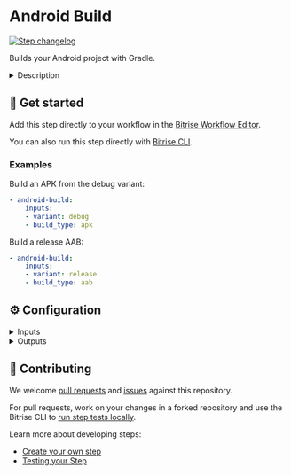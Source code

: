 # Android Build

[![Step changelog](https://shields.io/github/v/release/bitrise-steplib/bitrise-step-android-build?include_prereleases&label=changelog&color=blueviolet)](https://github.com/bitrise-steplib/bitrise-step-android-build/releases)

Builds your Android project with Gradle.

<details>
<summary>Description</summary>


The Step builds your Android project on Bitrise with Gradle commands: it installs all dependencies that are listed in the project's `build.gradle` file, and builds and exports either an APK or an AAB.
Once the file is exported, it is available for other Steps in your Workflow.

You can select the module and the variant you want to use for the build.

### Configuring the Step

1. Make sure the **Project Location** input points to the root directory of your Android project.
1. In the **Module** input, set the module that you want to build.

   You can find the available modules in Android Studio.

1. In the **Variant** input, set the variant that you want to build.

   You can find the available variants in Android Studio.

1. In the **Build type** input, select the file type you want to build.

   The options are:
   - `apk`
   - `aab`

1. In the **Options** input group, you can set more advanced configuration options for the Step:

   - In the **App artifact (.apk, .aab) location pattern** input, you can tell the Step where to look for the APK or AAB files in your project to export them.
   For the vast majority of Android projects, the default values do NOT need to be changed.

   - In the **Additional Gradle Arguments**, you can add additional command line arguments to the Gradle task. Read more about [Gradle's Command Line Interface](https://docs.gradle.org/current/userguide/command_line_interface.html).

   - The **Set the level of cache** input allows you to set what will be cached during the build: everything, dependencies only, or nothing.

### Troubleshooting

Be aware that an APK or AAB built by the Step is still unsigned: code signing is performed either in Gradle itself or by other Steps. To be able to deploy your APK or AAB to an online store, you need code signing.

If you want to build a custom module or variant, always check that the value you set in the respective input is correct. A typo means your build will fail; if the module or variant does not exist in Android Studio, the build will fail.

### Useful links

- [Getting started with Android apps](https://devcenter.bitrise.io/getting-started/getting-started-with-android-apps/)
- [Deploying Android apps](https://devcenter.bitrise.io/deploy/android-deploy/deploying-android-apps/)
- [Generating and deploying Android app bundles](https://devcenter.bitrise.io/deploy/android-deploy/generating-and-deploying-android-app-bundles/)
- [Gradle's Command Line Interface](https://docs.gradle.org/current/userguide/command_line_interface.html)

### Related Steps

- [Gradle Runner](https://www.bitrise.io/integrations/steps/gradle-runner)
- [Android Sign](https://www.bitrise.io/integrations/steps/sign-apk)
- [Install missing Android SDK components](https://www.bitrise.io/integrations/steps/install-missing-android-tools)
</details>

## 🧩 Get started

Add this step directly to your workflow in the [Bitrise Workflow Editor](https://devcenter.bitrise.io/steps-and-workflows/steps-and-workflows-index/).

You can also run this step directly with [Bitrise CLI](https://github.com/bitrise-io/bitrise).

### Examples

Build an APK from the debug variant:

```yaml
- android-build:
    inputs:
    - variant: debug
    - build_type: apk
```

Build a release AAB:

```yaml
- android-build:
    inputs:
    - variant: release
    - build_type: aab
```


## ⚙️ Configuration

<details>
<summary>Inputs</summary>

| Key | Description | Flags | Default |
| --- | --- | --- | --- |
| `project_location` | The root directory of your Android project. For example, where your root build gradle file exist (also gradlew, settings.gradle, and so on) | required | `$BITRISE_SOURCE_DIR` |
| `module` | Set the module that you want to build. To see your available modules, please open your project in Android Studio and go in [Project Structure] and see the list on the left.  |  |  |
| `variant` | Set the build variants you want to create. To see your available variants,  open your project in Android Studio and go in [Project Structure] -> variants section.  This input also accepts multiple variants, separated by a line break.  |  |  |
| `build_type` | Set the build type that you want to build.  | required | `apk` |
| `app_path_pattern` | Will find the APK or AAB files - depending on the **Build type** input - with the given pattern.<br/> Separate patterns with a newline. **Note**<br/> The Step will export only the selected artifact type even if the filter would accept other artifact types as well.  | required | `*/build/outputs/apk/*.apk */build/outputs/bundle/*.aab` |
| `cache_level` | `all` - The Step will cache build cache and the dependencies `only_deps` - The Step will cache dependencies only `none` - The Step will not cache anything | required | `only_deps` |
| `arguments` | Extra arguments passed to the gradle task |  |  |
</details>

<details>
<summary>Outputs</summary>

| Environment Variable | Description |
| --- | --- |
| `BITRISE_APK_PATH` | This output will include the path of the generated APK after filtering based on the filter inputs. If the build generates more than one APK which fulfills the filter inputs, this output will contain the last one's path. |
| `BITRISE_APK_PATH_LIST` | This output will include the paths of the generated APKs after filtering based on the filter inputs. The paths are separated with `\|` character, for example, `app-armeabi-v7a-debug.apk\|app-mips-debug.apk\|app-x86-debug.apk` |
| `BITRISE_AAB_PATH` | This output will include the path of the generated AAB after filtering based on the filter inputs. If the build generates more than one AAB which fulfills the filter inputs, this output will contain the last one's path. |
| `BITRISE_AAB_PATH_LIST` | This output will include the paths of the generated AABs after filtering based on the filter inputs. The paths are separated with `\|` character, for example, `app--debug.aab\|app-mips-debug.aab` |
| `BITRISE_MAPPING_PATH` | This output will include the path of the generated mapping.txt. If more than one mapping.txt exist in the project, this output will contain the last one's path. |
</details>

## 🙋 Contributing

We welcome [pull requests](https://github.com/bitrise-steplib/bitrise-step-android-build/pulls) and [issues](https://github.com/bitrise-steplib/bitrise-step-android-build/issues) against this repository.

For pull requests, work on your changes in a forked repository and use the Bitrise CLI to [run step tests locally](https://devcenter.bitrise.io/bitrise-cli/run-your-first-build/).

Learn more about developing steps:

- [Create your own step](https://devcenter.bitrise.io/contributors/create-your-own-step/)
- [Testing your Step](https://devcenter.bitrise.io/contributors/testing-and-versioning-your-steps/)
